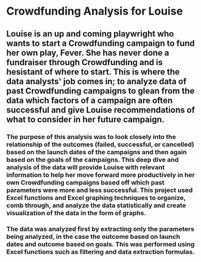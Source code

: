 # Crowdfunding Analysis for Louise

## Louise is an up and coming playwright who wants to start a Crowdfunding campaign to fund her own play, Fever. She has never done a fundraiser through Crowdfunding and is hesistant of where to start. This is where the data analysts' job comes in; to analyze data of past Crowdfunding campaigns to glean from the data which factors of a campaign are often successful and give Louise recommendations of what to consider in her future campaign.

### The purpose of this analysis was to look closely into the relationship of the outcomes (failed, successful, or cancelled) based on the launch dates of the campaigns and then again based on the goals of the campaigns. This deep dive and analysis of the data will provide Louise with relevant information to help her move forward more productively in her own Crowdfunding campaigns based off which past parameters were more and less successful. This project used Excel functions and Excel graphing techniques to organize, comb through, and analyze the data statistically and create visualization of the data in the form of graphs.

### The data was analyzed first by extracting only the parameters being analyzed, in the case the outcome based on launch dates and outcome based on goals. This was performed using Excel functions such as filtering and data extraction formulas. 
